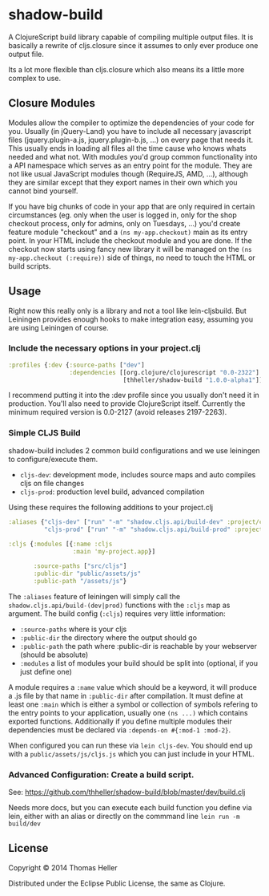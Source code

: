 # shadow-build

A ClojureScript build library capable of compiling multiple output files. It is basically a rewrite of cljs.closure since it assumes to only ever produce one output file.

Its a lot more flexible than cljs.closure which also means its a little more complex to use.

## Closure Modules

Modules allow the compiler to optimize the dependencies of your code for you. Usually (in jQuery-Land) you have to include all necessary javascript files (jquery.plugin-a.js, jquery.plugin-b.js, ...) on every page that needs it. This usually ends in loading all files all the time cause who knows whats needed and what not. With modules you'd group common functionality into a API namespace which serves as an entry point for the module. They are not like usual JavaScript modules though (RequireJS, AMD, ...), although they are similar except that they export names in their own which you cannot bind yourself.

If you have big chunks of code in your app that are only required in certain circumstances (eg. only when the user is logged in, only for the shop checkout process, only for admins, only on Tuesdays, ...) you'd create feature module "checkout" and a ```(ns my-app.checkout)``` main as its entry point. In your HTML include the checkout module and you are done. If the checkout now starts using fancy new library it will be managed on the ```(ns my-app.checkout (:require))``` side of things, no need to touch the HTML or build scripts.

## Usage

Right now this really only is a library and not a tool like lein-cljsbuild. But Leiningen provides enough hooks to make integration easy, assuming you are using Leiningen of course.

### Include the necessary options in your project.clj

```clojure
:profiles {:dev {:source-paths ["dev"]
                 :dependencies [[org.clojure/clojurescript "0.0-2322"]
                                [thheller/shadow-build "1.0.0-alpha1"]]}}
```

I recommend putting it into the :dev profile since you usually don't need it in production. You'll also need to provide ClojureScript itself. Currently the minimum required version is 0.0-2127 (avoid releases 2197-2263).

### Simple CLJS Build

shadow-build includes 2 common build configurations and we use leiningen to configure/execute them.

- ```cljs-dev```: development mode, includes source maps and auto compiles cljs on file changes
- ```cljs-prod```: production level build, advanced compilation

Using these requires the following additions to your project.clj

```clojure
:aliases {"cljs-dev" ["run" "-m" "shadow.cljs.api/build-dev" :project/cljs]
          "cljs-prod" ["run" "-m" "shadow.cljs.api/build-prod" :project/cljs]}
  
:cljs {:modules [{:name :cljs
                  :main 'my-project.app}]

       :source-paths ["src/cljs"]
       :public-dir "public/assets/js"
       :public-path "/assets/js"}
```

The ```:aliases``` feature of leiningen will simply call the ```shadow.cljs.api/build-(dev|prod)``` functions with the ```:cljs``` map as argument. The build config (```:cljs```) requires very little information:

- ```:source-paths``` where is your cljs
- ```:public-dir``` the directory where the output should go
- ```:public-path``` the path where :public-dir is reachable by your webserver (should be absolute)
- ```:modules``` a list of modules your build should be split into (optional, if you just define one)

A module requires a ```:name``` value which should be a keyword, it will produce a .js file by that name in ```:public-dir``` after compilation. It must define at least one ```:main``` which is either a symbol or collection of symbols refering to the entry points to your application, usually one ```(ns ...)``` which contains exported functions. Additionally if you define multiple modules their dependencies must be declared via ```:depends-on #{:mod-1 :mod-2}```.

When configured you can run these via ```lein cljs-dev```. You should end up with a ```public/assets/js/cljs.js``` which you can just include in your HTML.

### Advanced Configuration: Create a build script.

See: https://github.com/thheller/shadow-build/blob/master/dev/build.clj

Needs more docs, but you can execute each build function you define via lein, either with an alias or directly on the commmand line ```lein run -m build/dev```

## License

Copyright © 2014 Thomas Heller

Distributed under the Eclipse Public License, the same as Clojure.
